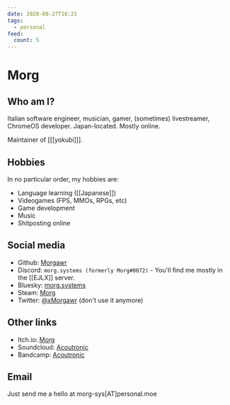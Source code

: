```yaml
---
date: 2020-08-27T16:21
tags:
  - personal
feed:
  count: 5
---
```


# Morg

## Who am I?

Italian software engineer, musician, gamer, (sometimes) livestreamer, ChromeOS
developer.
Japan-located. Mostly online.

Maintainer of [[[yokubi]]].

## Hobbies

In no particular order, my hobbies are:

 * Language learning ([[Japanese]])
 * Videogames (FPS, MMOs, RPGs, etc)
 * Game development
 * Music
 * Shitposting online

## Social media

 * Github: [Morgawr](https://github.com/Morgawr)
 * Discord: `morg.systems (formerly Morg#0072)` - You'll find me mostly in the [[EJLX]] server.
 * Bluesky: [morg.systems](https://bsky.app/profile/morg.systems)
 * Steam: [Morg](https://steamcommunity.com/id/Morgawr/)
 * Twitter: [@xMorgawr](https://twitter.com/xMorgawr) (don't use it anymore)

## Other links

 * Itch.io: [Morg](https://morg.itch.io/)
 * Soundcloud: [Acoutronic](https://soundcloud.com/acoutronic)
 * Bandcamp: [Acoutronic](http://acoutronic.bandcamp.com/)

## Email

Just send me a hello at morg-sys[AT]personal.moe
